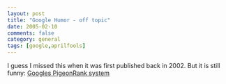 ```yaml
---
layout: post
title: "Google Humor - off topic"
date: 2005-02-10
comments: false
category: general
tags: [google,aprilfools]
---
```

I guess I missed this when it was first published back in 2002. But it is
still funny: [Googles PigeonRank
system](http://www.google.com/technology/pigeonrank.html)  
